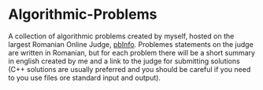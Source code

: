 # Algorithmic-Problems
A collection of algorithmic problems created by myself, hosted on the largest Romanian Online Judge, [pbInfo](https://www.pbinfo.ro/). Problemes statements on the judge are written in Romanian, but for each problem there will be a short summary in english created by me and a link to the judge for submitting solutions (C++ solutions are usually preferred and you should be careful if you need to you use files ore standard input and output).
